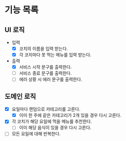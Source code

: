 # 기능 목록

## UI 로직

- 입력
  - [x] 코치의 이름을 입력 받는다.
  - [x] 각 코치마다 못 먹는 메뉴를 입력 받는다.
- 출력
  - [x] 서비스 시작 문구를 출력한다.
  - [ ] 서비스 종료 문구를 출력한다.
  - [ ] 에러 상황 시 에러 문구를 출력한다.

## 도메인 로직

- [x] 요일마다 랜덤으로 카테고리를 고른다.
  - [x] 이미 한 주에 같은 카테고리가 2개 있을 경우 다시 고른다.
- [x] 각 코치가 해당 요일에 먹을 메뉴를 추천한다.
  - [ ] 이미 해당 음식이 있을 경우 다시 고른다.
- [ ] 모든 요일에 대해 반복한다.
